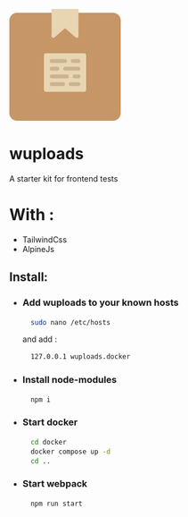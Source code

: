 ![wuploads](assets/images/wuploads.svg)

# wuploads

A starter kit for frontend tests

# With :

- TailwindCss
- AlpineJs

## Install:

- ### Add wuploads to your known hosts
    ```bash
      sudo nano /etc/hosts
    ```
  and add :
  ```bash
    127.0.0.1 wuploads.docker
  ```
- ### Install node-modules
    ```bash
      npm i
    ```
- ### Start docker
    ```bash
      cd docker
      docker compose up -d
      cd ..
    ```
- ### Start webpack
    ```bash
      npm run start
    ```

